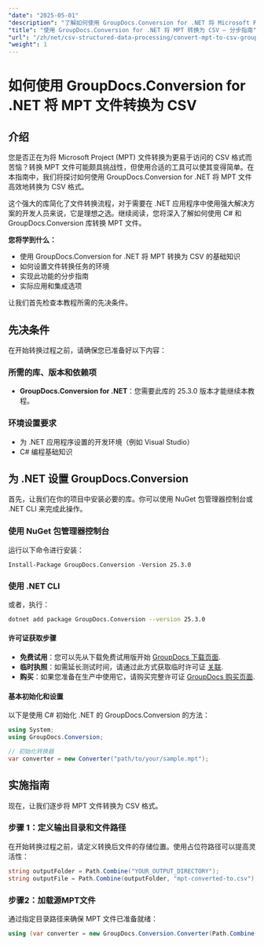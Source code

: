 ```yaml
---
"date": "2025-05-01"
"description": "了解如何使用 GroupDocs.Conversion for .NET 将 Microsoft Project (MPT) 文件转换为 CSV 文件。本指南提供了详细的分步流程，助您实现无缝文件转换。"
"title": "使用 GroupDocs.Conversion for .NET 将 MPT 转换为 CSV — 分步指南"
"url": "/zh/net/csv-structured-data-processing/convert-mpt-to-csv-groupdocs-dotnet/"
"weight": 1
---
```


# 如何使用 GroupDocs.Conversion for .NET 将 MPT 文件转换为 CSV

## 介绍

您是否正在为将 Microsoft Project (MPT) 文件转换为更易于访问的 CSV 格式而苦恼？转换 MPT 文件可能颇具挑战性，但使用合适的工具可以使其变得简单。在本指南中，我们将探讨如何使用 GroupDocs.Conversion for .NET 将 MPT 文件高效地转换为 CSV 格式。

这个强大的库简化了文件转换流程，对于需要在 .NET 应用程序中使用强大解决方案的开发人员来说，它是理想之选。继续阅读，您将深入了解如何使用 C# 和 GroupDocs.Conversion 库转换 MPT 文件。

**您将学到什么：**
- 使用 GroupDocs.Conversion for .NET 将 MPT 转换为 CSV 的基础知识
- 如何设置文件转换任务的环境
- 实现此功能的分步指南
- 实际应用和集成选项

让我们首先检查本教程所需的先决条件。

## 先决条件

在开始转换过程之前，请确保您已准备好以下内容：

### 所需的库、版本和依赖项
- **GroupDocs.Conversion for .NET**：您需要此库的 25.3.0 版本才能继续本教程。
  

### 环境设置要求
- 为 .NET 应用程序设置的开发环境（例如 Visual Studio）
- C# 编程基础知识

## 为 .NET 设置 GroupDocs.Conversion

首先，让我们在你的项目中安装必要的库。你可以使用 NuGet 包管理器控制台或 .NET CLI 来完成此操作。

### 使用 NuGet 包管理器控制台
运行以下命令进行安装：
```shell
Install-Package GroupDocs.Conversion -Version 25.3.0
```

### 使用 .NET CLI
或者，执行：
```bash
dotnet add package GroupDocs.Conversion --version 25.3.0
```

#### 许可证获取步骤
- **免费试用**：您可以先从下载免费试用版开始 [GroupDocs 下载页面](https://releases。groupdocs.com/conversion/net/).
- **临时执照**：如需延长测试时间，请通过此方式获取临时许可证 [关联](https://purchase。groupdocs.com/temporary-license/).
- **购买**：如果您准备在生产中使用它，请购买完整许可证 [GroupDocs 购买页面](https://purchase。groupdocs.com/buy).

#### 基本初始化和设置
以下是使用 C# 初始化 .NET 的 GroupDocs.Conversion 的方法：
```csharp
using System;
using GroupDocs.Conversion;

// 初始化转换器
var converter = new Converter("path/to/your/sample.mpt");
```

## 实施指南

现在，让我们逐步将 MPT 文件转换为 CSV 格式。

### 步骤 1：定义输出目录和文件路径

在开始转换过程之前，请定义转换后文件的存储位置。使用占位符路径可以提高灵活性：
```csharp
string outputFolder = Path.Combine("YOUR_OUTPUT_DIRECTORY");
string outputFile = Path.Combine(outputFolder, "mpt-converted-to.csv");
```

### 步骤2：加载源MPT文件

通过指定目录路径来确保 MPT 文件已准备就绪：
```csharp
using (var converter = new GroupDocs.Conversion.Converter(Path.Combine("YOUR_DOCUMENT_DIRECTORY\